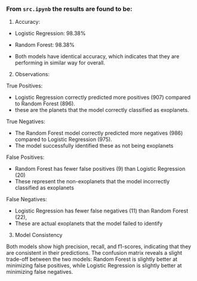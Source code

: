 ### From `src.ipynb` the results are found to be:

1. Accuracy:

- Logistic Regression: 98.38%

- Random Forest: 98.38%

- Both models have identical accuracy, which indicates that they are performing in similar way for overall.



2. Observations:


True Positives: 
- Logistic Regression correctly predicted more positives (907) compared to Random Forest (896).
- these are the planets that the model correctly classified as exoplanets.


True Negatives:
- The Random Forest model correctly predicted more negatives (986) compared to Logistic Regression (975). 
- The model successfully identified these as not being exoplanets



False Positives: 
- Random Forest has fewer false positives (9) than Logistic Regression (20)
- These represent the non-exoplanets that the model incorrectly classified as exoplanets

False Negatives:
- Logistic Regression has fewer false negatives (11) than Random Forest (22), 
-  These are actual exoplanets that the model failed to identify




3. Model Consistency

Both models show high precision, recall, and f1-scores, indicating that they are consistent in their predictions.
The confusion matrix reveals a slight trade-off between the two models: Random Forest is slightly better at minimizing false positives, while Logistic Regression is slightly better at minimizing false negatives.

